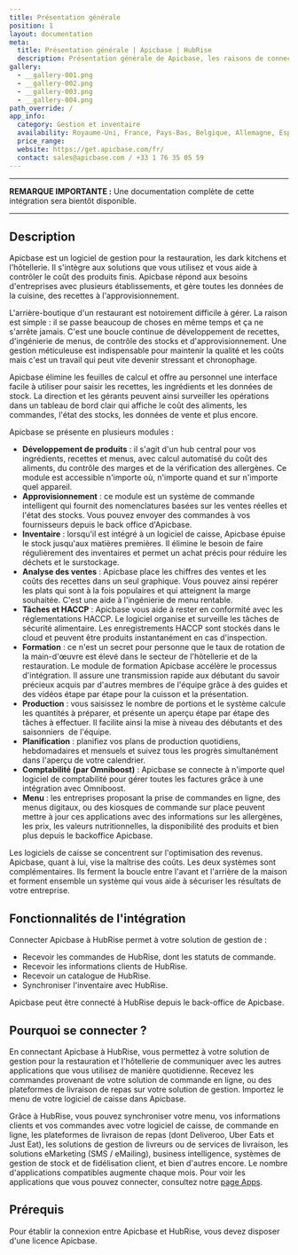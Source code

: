 ```yaml
---
title: Présentation générale
position: 1
layout: documentation
meta:
  title: Présentation générale | Apicbase | HubRise
  description: Présentation générale de Apicbase, les raisons de connecter votre logiciel de gestion à HubRise et les fonctionnalités de l'intégration avec HubRise.
gallery:
  - __gallery-001.png
  - __gallery-002.png
  - __gallery-003.png
  - __gallery-004.png
path_override: /
app_info:
  category: Gestion et inventaire
  availability: Royaume-Uni, France, Pays-Bas, Belgique, Allemagne, Espagne
  price_range:
  website: https://get.apicbase.com/fr/
  contact: sales@apicbase.com / +33 1 76 35 05 59
---
```


---

**REMARQUE IMPORTANTE :** Une documentation complète de cette intégration sera bientôt disponible.

---

## Description

Apicbase est un logiciel de gestion pour la restauration, les dark kitchens et l'hôtellerie. Il s'intègre aux solutions que vous utilisez et vous aide à contrôler le coût des produits finis. Apicbase répond aux besoins d'entreprises avec plusieurs établissements, et gère toutes les données de la cuisine, des recettes à l'approvisionnement.

L'arrière-boutique d'un restaurant est notoirement difficile à gérer. La raison est simple : il se passe beaucoup de choses en même temps et ça ne s'arrête jamais. C'est une boucle continue de développement de recettes, d'ingénierie de menus, de contrôle des stocks et d'approvisionnement. Une gestion méticuleuse est indispensable pour maintenir la qualité et les coûts mais c'est un travail qui peut vite devenir stressant et chronophage.

Apicbase élimine les feuilles de calcul et offre au personnel une interface facile à utiliser pour saisir les recettes, les ingrédients et les données de stock. La direction et les gérants peuvent ainsi surveiller les opérations dans un tableau de bord clair qui affiche le coût des aliments, les commandes, l'état des stocks, les données de vente et plus encore.

Apicbase se présente en plusieurs modules :

- **Développement de produits** : il s'agit d'un hub central pour vos ingrédients, recettes et menus, avec calcul automatisé du coût des aliments, du contrôle des marges et de la vérification des allergènes. Ce module est accessible n'importe où, n'importe quand et sur n'importe quel appareil.
- **Approvisionnement** : ce module est un système de commande intelligent qui fournit des nomenclatures basées sur les ventes réelles et l'état des stocks. Vous pouvez envoyer des commandes à vos fournisseurs depuis le back office d'Apicbase.
- **Inventaire** : lorsqu'il est intégré à un logiciel de caisse, Apicbase épuise le stock jusqu'aux matières premières. Il élimine le besoin de faire régulièrement des inventaires et permet un achat précis pour réduire les déchets et le surstockage.
- **Analyse des ventes** : Apicbase place les chiffres des ventes et les coûts des recettes dans un seul graphique. Vous pouvez ainsi repérer les plats qui sont à la fois populaires et qui atteignent la marge souhaitée. C'est une aide à l'ingénierie de menu rentable.
- **Tâches et HACCP** : Apicbase vous aide à rester en conformité avec les réglementations HACCP. Le logiciel organise et surveille les tâches de sécurité alimentaire. Les enregistrements HACCP sont stockés dans le cloud et peuvent être produits instantanément en cas d'inspection.
- **Formation** : ce n'est un secret pour personne que le taux de rotation de la main-d'œuvre est élevé dans le secteur de l'hôtellerie et de la restauration. Le module de formation Apicbase accélère le processus d'intégration. Il assure une transmission rapide aux débutant du savoir précieux acquis par d'autres membres de l'équipe grâce à des guides et des vidéos étape par étape pour la cuisson et la présentation.
- **Production** : vous saisissez le nombre de portions et le système calcule les quantités à préparer, et présente un aperçu étape par étape des tâches à effectuer. Il facilite ainsi la mise à niveau des débutants et des saisonniers  de l'équipe.
- **Planification** : planifiez vos plans de production quotidiens, hebdomadaires et mensuels et suivez tous les progrès simultanément dans l'aperçu de votre calendrier.
- **Comptabilité (par Omniboost)** : Apicbase se connecte à n'importe quel logiciel de comptabilité pour gérer toutes les factures grâce à une intégration avec Omniboost.
- **Menu** : les entreprises proposant la prise de commandes en ligne, des menus digitaux, ou des kiosques de commande sur place peuvent mettre à jour ces applications avec des informations sur les allergènes, les prix, les valeurs nutritionnelles, la disponibilité des produits et bien plus depuis le backoffice Apicbase.

Les logiciels de caisse se concentrent sur l'optimisation des revenus. Apicbase, quant à lui, vise la maîtrise des coûts. Les deux systèmes sont complémentaires. Ils ferment la boucle entre l'avant et l'arrière de la maison et forment ensemble un système qui vous aide à sécuriser les résultats de votre entreprise.

## Fonctionnalités de l'intégration

Connecter Apicbase à HubRise permet à votre solution de gestion de :

- Recevoir les commandes de HubRise, dont les statuts de commande.
- Recevoir les informations clients de HubRise.
- Recevoir un catalogue de HubRise.
- Synchroniser l'inventaire avec HubRise.

Apicbase peut être connecté à HubRise depuis le back-office de Apicbase.

## Pourquoi se connecter ?

En connectant Apicbase à HubRise, vous permettez à votre solution de gestion pour la restauration et l'hôtellerie de communiquer avec les autres applications que vous utilisez de manière quotidienne. Recevez les commandes provenant de votre solution de commande en ligne, ou des plateformes de livraison de repas sur votre solution de gestion. Importez le menu de votre logiciel de caisse dans Apicbase.

Grâce à HubRise, vous pouvez synchroniser votre menu, vos informations clients et vos commandes avec votre logiciel de caisse, de commande en ligne, les plateformes de livraison de repas (dont Deliveroo, Uber Eats et Just Eat), les solutions de gestion de livreurs ou de services de livraison, les solutions eMarketing (SMS / eMailing), business intelligence, systèmes de gestion de stock et de fidélisation client, et bien d'autres encore. Le nombre d'applications compatibles augmente chaque mois. Pour voir les applications que vous pouvez connecter, consultez notre [page Apps](/apps).

## Prérequis

Pour établir la connexion entre Apicbase et HubRise, vous devez disposer d'une licence Apicbase.
